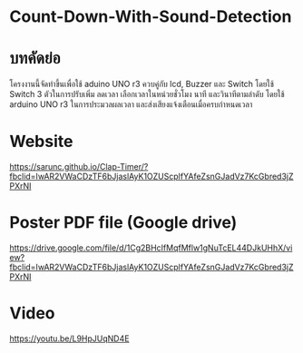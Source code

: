 # Count-Down-With-Sound-Detection
# บทคัดย่อ
  โครงงานนี้จัดทำขึ้นเพื่อใช้ aduino UNO r3 ควบคู่กับ lcd, Buzzer และ Switch โดยใช้ Switch 3 ตัวในการปรับเพิ่ม ลดเวลา เลือกเวลาในหน่วยชั่วโมง นาที และวินาทีตามลำดับ โดยใช้ arduino UNO r3 ในการประมวลผลเวลา
และส่งเสียงแจ้งเตือนเมื่อครบกำหนดเวลา

# Website
https://sarunc.github.io/Clap-Timer/?fbclid=IwAR2VWaCDzTF6bJjaslAyK1OZUScplfYAfeZsnGJadVz7KcGbred3jZPXrNI

# Poster PDF file (Google drive)
https://drive.google.com/file/d/1Cg2BHcIfMqfMflw1gNuTcEL44DJkUHhX/view?fbclid=IwAR2VWaCDzTF6bJjaslAyK1OZUScplfYAfeZsnGJadVz7KcGbred3jZPXrNI

# Video
https://youtu.be/L9HpJUqND4E
